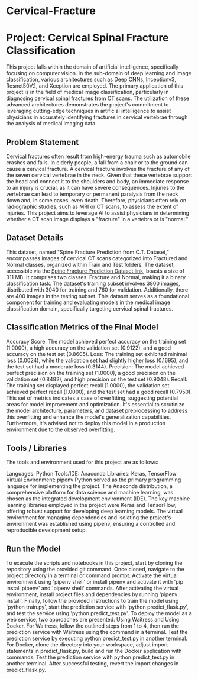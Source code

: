 # Cervical-Fracture

# Project: Cervical Spinal Fracture Classification
This project falls within the domain of artificial intelligence, specifically focusing on computer vision. In the sub-domain of deep learning and image classification, various architectures such as Deep CNNs, Inceptionv3, Resnet50V2, and Xception are employed. The primary application of this project is in the field of medical image classification, particularly in diagnosing cervical spinal fractures from CT scans. The utilization of these advanced architectures demonstrates the project's commitment to leveraging cutting-edge techniques in artificial intelligence to assist physicians in accurately identifying fractures in cervical vertebrae through the analysis of medical imaging data.

## Problem Statement 
Cervical fractures often result from high-energy trauma such as automobile crashes and falls. In elderly people, a fall from a chair or to the ground can cause a cervical fracture. A cervical fracture involves the fracture of any of the seven cervical vertebrae in the neck. Given that these vertebrae support the head and connect it to the shoulders and body, an immediate response to an injury is crucial, as it can have severe consequences. Injuries to the vertebrae can lead to temporary or permanent paralysis from the neck down and, in some cases, even death. Therefore, physicians often rely on radiographic studies, such as MRI or CT scans, to assess the extent of injuries. This project aims to leverage AI to assist physicians in determining whether a CT scan image displays a "fracture" in a vertebra or is "normal."

## Dataset Details
This dataset, named "Spine Fracture Prediction from C.T. Dataset," encompasses images of cervical CT scans categorized into Fractured and Normal classes, organized within Train and Test folders. The dataset, accessible via the [Spine Fracture Prediction Dataset link](https://www.kaggle.com/datasets/vuppalaadithyasairam/spine-fracture-prediction-from-xrays/code), boasts a size of 311 MB. It comprises two classes: Fracture and Normal, making it a binary classification task. The dataset's training subset involves 3800 images, distributed with 3040 for training and 760 for validation. Additionally, there are 400 images in the testing subset. This dataset serves as a foundational component for training and evaluating models in the medical image classification domain, specifically targeting cervical spinal fractures.

## Classification Metrics of the Final Model
Accuracy Score: The model achieved perfect accuracy on the training set (1.0000), a high accuracy on the validation set (0.9122), and a good accuracy on the test set (0.8605).
Loss: The training set exhibited minimal loss (0.0024), while the validation set had slightly higher loss (0.1695), and the test set had a moderate loss (0.3144).
Precision: The model achieved perfect precision on the training set (1.0000), a good precision on the validation set (0.8482), and high precision on the test set (0.9048).
Recall: The training set displayed perfect recall (1.0000), the validation set achieved perfect recall (1.0000), and the test set had a good recall (0.7950). This set of metrics indicates a case of overfitting, suggesting potential areas for model improvement and optimization. It's essential to scrutinize the model architecture, parameters, and dataset preprocessing to address this overfitting and enhance the model's generalization capabilities. Furthermore, it's advised not to deploy this model in a production environment due to the observed overfitting.

## Tools / Libraries
The tools and environment used for this project are as follows:

Languages: Python
Tools/IDE: Anaconda
Libraries: Keras, TensorFlow
Virtual Environment: pipenv
Python served as the primary programming language for implementing the project. The Anaconda distribution, a comprehensive platform for data science and machine learning, was chosen as the integrated development environment (IDE). The key machine learning libraries employed in the project were Keras and TensorFlow, offering robust support for developing deep learning models. The virtual environment for managing dependencies and isolating the project's environment was established using pipenv, ensuring a controlled and reproducible development setup.

## Run the Model

To execute the scripts and notebooks in this project, start by cloning the repository using the provided git command. Once cloned, navigate to the project directory in a terminal or command prompt. Activate the virtual environment using 'pipenv shell' or install pipenv and activate it with 'pip install pipenv' and 'pipenv shell' commands. After activating the virtual environment, install project files and dependencies by running 'pipenv install'. Finally, follow the provided instructions to train the model using 'python train.py', start the prediction service with 'python predict_flask.py', and test the service using 'python predict_test.py'.
To deploy the model as a web service, two approaches are presented: Using Waitress and Using Docker. For Waitress, follow the outlined steps from 1 to 4, then run the prediction service with Waitress using the command in a terminal. Test the prediction service by executing python predict_test.py in another terminal. For Docker, clone the directory into your workspace, adjust import statements in predict_flask.py, build and run the Docker application with commands. Test the prediction service with python predict_test.py in another terminal. After successful testing, revert the import changes in predict_flask.py.
